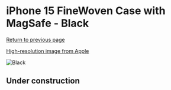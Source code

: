 # iPhone 15 FineWoven Case with MagSafe - Black

[Return to previous page](/iphone_15)

[High-resolution image from Apple](https://store.storeimages.cdn-apple.com/8756/as-images.apple.com/is/MT423?wid=4500&hei=4500&fmt=png)

<div style="width: 500px"><img src="/everyphone/MT423.png" alt="Black"></div>

## Under construction
